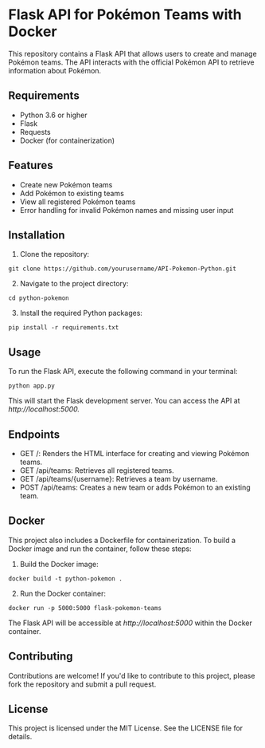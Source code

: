 # Flask API for Pokémon Teams with Docker

This repository contains a Flask API that allows users to create and manage Pokémon teams. The API interacts with the official Pokémon API to retrieve information about Pokémon.

## Requirements
- Python 3.6 or higher
- Flask
- Requests
- Docker (for containerization)

## Features
- Create new Pokémon teams
- Add Pokémon to existing teams
- View all registered Pokémon teams
- Error handling for invalid Pokémon names and missing user input

## Installation
1. Clone the repository:

```
git clone https://github.com/yourusername/API-Pokemon-Python.git
```
2. Navigate to the project directory:

```
cd python-pokemon
```

3. Install the required Python packages:

```
pip install -r requirements.txt
```

## Usage
To run the Flask API, execute the following command in your terminal:

```
python app.py
```

This will start the Flask development server. 
You can access the API at *http://localhost:5000.*

## Endpoints
- GET /: Renders the HTML interface for creating and viewing Pokémon teams.
- GET /api/teams: Retrieves all registered teams.
- GET /api/teams/{username}: Retrieves a team by username.
- POST /api/teams: Creates a new team or adds Pokémon to an existing team.

## Docker
This project also includes a Dockerfile for containerization. To build a Docker image and run the container, follow these steps:

1. Build the Docker image:

```
docker build -t python-pokemon .
```
2. Run the Docker container:

``` 
docker run -p 5000:5000 flask-pokemon-teams
```

The Flask API will be accessible at *http://localhost:5000* within the Docker container.

## Contributing
Contributions are welcome! If you'd like to contribute to this project, please fork the repository and submit a pull request.

## License
This project is licensed under the MIT License. See the LICENSE file for details.
